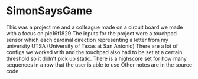 # SimonSaysGame
This was a project me and a colleague made on a circuit board we made with a focus on pic16f1829 
The inputs for the project were a touchpad sensor which each cardinal direction representing a letter from my university UTSA (University of Texas at San Antonio)
There are a lot of configs we worked with and the touchpad also had to be set at a certain threshold so it didn't pick up static.
There is a highscore set for how many sequences in a row that the user is able to use 
Other notes are in the source code 
